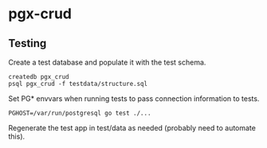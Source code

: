 # pgx-crud

## Testing

Create a test database and populate it with the test schema.

    createdb pgx_crud
    psql pgx_crud -f testdata/structure.sql

Set PG* envvars when running tests to pass connection information to tests.

    PGHOST=/var/run/postgresql go test ./...

Regenerate the test app in test/data as needed (probably need to automate this).

